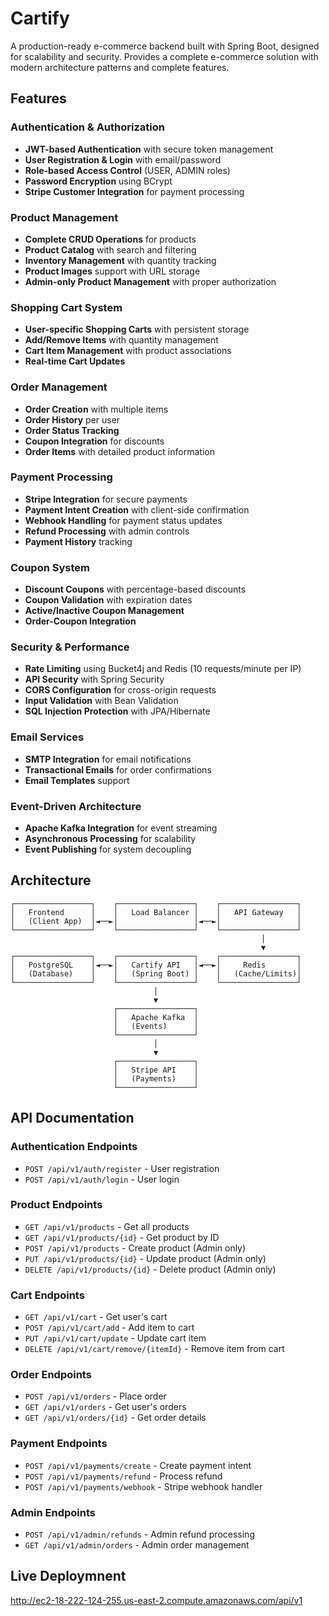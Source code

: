 # Cartify

A production-ready e-commerce backend built with Spring Boot, designed for scalability and security. Provides a complete e-commerce solution with modern architecture patterns and complete features.

## Features

### Authentication & Authorization

- **JWT-based Authentication** with secure token management
- **User Registration & Login** with email/password
- **Role-based Access Control** (USER, ADMIN roles)
- **Password Encryption** using BCrypt
- **Stripe Customer Integration** for payment processing

### Product Management

- **Complete CRUD Operations** for products
- **Product Catalog** with search and filtering
- **Inventory Management** with quantity tracking
- **Product Images** support with URL storage
- **Admin-only Product Management** with proper authorization

### Shopping Cart System

- **User-specific Shopping Carts** with persistent storage
- **Add/Remove Items** with quantity management
- **Cart Item Management** with product associations
- **Real-time Cart Updates**

### Order Management

- **Order Creation** with multiple items
- **Order History** per user
- **Order Status Tracking**
- **Coupon Integration** for discounts
- **Order Items** with detailed product information

### Payment Processing

- **Stripe Integration** for secure payments
- **Payment Intent Creation** with client-side confirmation
- **Webhook Handling** for payment status updates
- **Refund Processing** with admin controls
- **Payment History** tracking

### Coupon System

- **Discount Coupons** with percentage-based discounts
- **Coupon Validation** with expiration dates
- **Active/Inactive Coupon Management**
- **Order-Coupon Integration**

### Security & Performance

- **Rate Limiting** using Bucket4j and Redis (10 requests/minute per IP)
- **API Security** with Spring Security
- **CORS Configuration** for cross-origin requests
- **Input Validation** with Bean Validation
- **SQL Injection Protection** with JPA/Hibernate

### Email Services

- **SMTP Integration** for email notifications
- **Transactional Emails** for order confirmations
- **Email Templates** support

### Event-Driven Architecture

- **Apache Kafka Integration** for event streaming
- **Asynchronous Processing** for scalability
- **Event Publishing** for system decoupling

## Architecture

```
┌─────────────────┐    ┌─────────────────┐    ┌─────────────────┐
│   Frontend      │    │   Load Balancer │    │   API Gateway   │
│   (Client App)  │◄──►│                 │◄──►│                 │
└─────────────────┘    └─────────────────┘    └─────────────────┘
                                                        │
                                                        ▼
┌─────────────────┐    ┌─────────────────┐    ┌─────────────────┐
│   PostgreSQL    │◄──►│   Cartify API   │◄──►│     Redis       │
│   (Database)    │    │   (Spring Boot) │    │   (Cache/Limits)│
└─────────────────┘    └─────────────────┘    └─────────────────┘
                                │
                                ▼
                       ┌─────────────────┐
                       │   Apache Kafka  │
                       │   (Events)      │
                       └─────────────────┘
                                │
                                ▼
                       ┌─────────────────┐
                       │   Stripe API    │
                       │   (Payments)    │
                       └─────────────────┘
```

## API Documentation

### Authentication Endpoints

- `POST /api/v1/auth/register` - User registration
- `POST /api/v1/auth/login` - User login

### Product Endpoints

- `GET /api/v1/products` - Get all products
- `GET /api/v1/products/{id}` - Get product by ID
- `POST /api/v1/products` - Create product (Admin only)
- `PUT /api/v1/products/{id}` - Update product (Admin only)
- `DELETE /api/v1/products/{id}` - Delete product (Admin only)

### Cart Endpoints

- `GET /api/v1/cart` - Get user's cart
- `POST /api/v1/cart/add` - Add item to cart
- `PUT /api/v1/cart/update` - Update cart item
- `DELETE /api/v1/cart/remove/{itemId}` - Remove item from cart

### Order Endpoints

- `POST /api/v1/orders` - Place order
- `GET /api/v1/orders` - Get user's orders
- `GET /api/v1/orders/{id}` - Get order details

### Payment Endpoints

- `POST /api/v1/payments/create` - Create payment intent
- `POST /api/v1/payments/refund` - Process refund
- `POST /api/v1/payments/webhook` - Stripe webhook handler

### Admin Endpoints

- `POST /api/v1/admin/refunds` - Admin refund processing
- `GET /api/v1/admin/orders` - Admin order management


## Live Deploymnent

http://ec2-18-222-124-255.us-east-2.compute.amazonaws.com/api/v1
